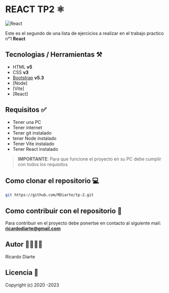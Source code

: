 # REACT TP2 ⚛️

![React](https://www.arsys.es/blog/file/uploads/2017/04/React.jpg)

Este es el segundo de una lista de ejercicios a realizar en el trabajo practico n°1 **React**

## Tecnologias / Herramientas ⚒️

- HTML **v5**
- CSS **v3**
- [Bootstrap](https://getbootstrap.com/) **v5.3**
- [Node]
- [Vite]
- [React]

## Requisitos ✅

- Tener una PC
- Tener internet
- Tener git instalado
- tener Node instalado
- Tener Vite instalado
- Tener React instalado

> **IMPORTANTE**: Para que funcione el proyecto en su PC debe cumplir con todos los requisitos

## Como clonar el repositorio 💻

```bash
git https://github.com/RDiarte/tp-2.git
```

## Como contribuir con el repositorio 🤝

Para contribuir en el proyecto debe ponertse en contacto al siguiente mail: **ricardodiarte@gmail.com**

## Autor 👨‍💻👩‍💻

Ricardo Diarte

## Licencia 📄

Copyright (c) 2020 -2023
